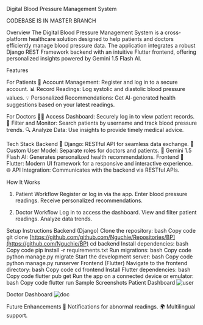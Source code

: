 Digital Blood Pressure Management System

CODEBASE IS IN MASTER BRANCH

Overview
The Digital Blood Pressure Management System is a cross-platform healthcare solution designed to help patients and doctors efficiently manage blood pressure data. The application integrates a robust Django REST Framework backend with an intuitive Flutter frontend, offering personalized insights powered by Gemini 1.5 Flash AI.

Features

For Patients
🌟 Account Management: Register and log in to a secure account.
📊 Record Readings: Log systolic and diastolic blood pressure values.
💡 Personalized Recommendations: Get AI-generated health suggestions based on your latest readings.

For Doctors
👩‍⚕️ Access Dashboard: Securely log in to view patient records.
📂 Filter and Monitor: Search patients by username and track blood pressure trends.
🔍 Analyze Data: Use insights to provide timely medical advice.

Tech Stack
Backend
🐍 Django: RESTful API for seamless data exchange.
🔑 Custom User Model: Separate roles for doctors and patients.
🤖 Gemini 1.5 Flash AI: Generates personalized health recommendations.
Frontend
🎨 Flutter: Modern UI framework for a responsive and interactive experience.
🌐 API Integration: Communicates with the backend via RESTful APIs.

How It Works
1. Patient Workflow
Register or log in via the app.
Enter blood pressure readings.
Receive personalized recommendations.

2. Doctor Workflow
Log in to access the dashboard.
View and filter patient readings.
Analyze data trends.

Setup Instructions
Backend (Django)
Clone the repository:
bash
Copy code
git clone [https://github.com/github.com/Nguchie/Repositories/BP](https://github.com/Nguchie/BP)
cd backend
Install dependencies:
bash
Copy code
pip install -r requirements.txt
Run migrations:
bash
Copy code
python manage.py migrate
Start the development server:
bash
Copy code
python manage.py runserver
Frontend (Flutter)
Navigate to the frontend directory:
bash
Copy code
cd frontend
Install Flutter dependencies:
bash
Copy code
flutter pub get
Run the app on a connected device or emulator:
bash
Copy code
flutter run
Sample Screenshots
Patient Dashboard
![user](https://github.com/user-attachments/assets/0a0bdfd8-bdd4-4b8e-9478-2ee4e070326c)

Doctor Dashboard
![doc](https://github.com/user-attachments/assets/b691fd2b-9205-4338-98d5-5116c9c8b069)

Future Enhancements
🔔 Notifications for abnormal readings.
🌍 Multilingual support.

